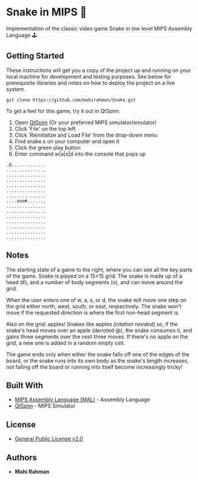 # Snake in MIPS 🐍

Implementation of the classic video game Snake in low level MIPS Assembly Language 🕹️

## Getting Started

These instructions will get you a copy of the project up and running on your local machine for development and testing purposes. See below for prerequisite libraries and notes on how to deploy the project on a live system.

`git clone https://github.com/mahirahman/Snake.git`

To get a feel for this game, try it out in QtSpim:

1. Open [QtSpim](http://spimsimulator.sourceforge.net) (Or your preferred MIPS simulator/emulator)
2. Click 'File' on the top left
3. Click 'Reinitialize and Load File' from the drop-down menu
4. Find snake.s on your computer and open it
5. Click the green play button
6. Enter command w|a|s|d into the console that pops up

```
.@.............
...............
...............
...............
...............
...............
...............
....ooo#.......
...............
...............
...............
...............
...............
...............
...............
```

## Notes

The starting state of a game to the right, where you can see all the key parts of the game. Snake is played on a 15×15 grid. The snake is made up of a head (#), and a number of body segments (o), and can move around the grid.

When the user enters one of w, a, s, or d, the snake will move one step on the grid either north, west, south, or east, respectively. The snake won't move if the requested direction is where the first non-head segment is.

Also on the grid: apples! Snakes like apples *[citation needed]* so, if the snake's head moves over an apple (denoted @), the snake consumes it, and gains three segments over the next three moves. If there's no apple on the grid, a new one is added in a random empty cell.

The game ends only when either the snake falls off one of the edges of the board, or the snake runs into its own body as the snake's length increases, not falling off the board or running into itself become increasingly tricky!

## Built With

* [MIPS Assembly Language (MAL)](https://www.cse.unsw.edu.au/~cs1521/18s2/notes/C/notes.html) - Assembly Language
* [QtSpim](http://spimsimulator.sourceforge.net) - MIPS Simulator

## License

* [General Public License v2.0](https://github.com/mahirahman/snake/blob/master/LICENSE)

## Authors

* **Mahi Rahman**
